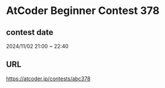 # AtCoder Beginner Contest 378

## contest date 
2024/11/02 21:00 ~ 22:40

## URL
https://atcoder.jp/contests/abc378
